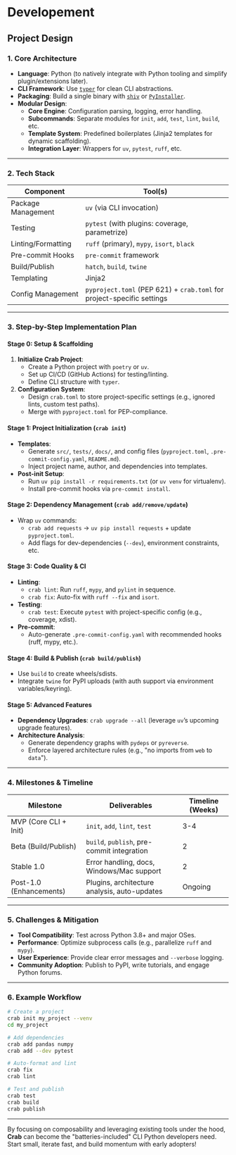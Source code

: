 # Developement

## Project Design

### **1. Core Architecture**

- **Language**: Python (to natively integrate with Python tooling and simplify plugin/extensions later).
- **CLI Framework**: Use [`typer`](https://typer.tiangolo.com/) for clean CLI abstractions.
- **Packaging**: Build a single binary with [`shiv`](https://shiv.readthedocs.io/) or [`PyInstaller`](https://pyinstaller.org/).
- **Modular Design**:
  - **Core Engine**: Configuration parsing, logging, error handling.
  - **Subcommands**: Separate modules for `init`, `add`, `test`, `lint`, `build`, etc.
  - **Template System**: Predefined boilerplates (Jinja2 templates for dynamic scaffolding).
  - **Integration Layer**: Wrappers for `uv`, `pytest`, `ruff`, etc.

---

### **2. Tech Stack**

| Component           | Tool(s)                                                                 |
|----------------------|-------------------------------------------------------------------------|
| Package Management   | `uv` (via CLI invocation)                                               |
| Testing              | `pytest` (with plugins: coverage, parametrize)                          |
| Linting/Formatting   | `ruff` (primary), `mypy`, `isort`, `black`                              |
| Pre-commit Hooks     | `pre-commit` framework                                                  |
| Build/Publish        | `hatch`, `build`, `twine`                                               |
| Templating           | Jinja2                                                                  |
| Config Management    | `pyproject.toml` (PEP 621) + `crab.toml` for project-specific settings  |

---

### **3. Step-by-Step Implementation Plan**

#### **Stage 0: Setup & Scaffolding**

1. **Initialize Crab Project**:
   - Create a Python project with `poetry` or `uv`.
   - Set up CI/CD (GitHub Actions) for testing/linting.
   - Define CLI structure with `typer`.
2. **Configuration System**:
   - Design `crab.toml` to store project-specific settings (e.g., ignored lints, custom test paths).
   - Merge with `pyproject.toml` for PEP-compliance.

#### **Stage 1: Project Initialization (`crab init`)**

- **Templates**:
  - Generate `src/`, `tests/`, `docs/`, and config files (`pyproject.toml`, `.pre-commit-config.yaml`, `README.md`).
  - Inject project name, author, and dependencies into templates.
- **Post-init Setup**:
  - Run `uv pip install -r requirements.txt` (or `uv venv` for virtualenv).
  - Install pre-commit hooks via `pre-commit install`.

#### **Stage 2: Dependency Management (`crab add/remove/update`)**

- Wrap `uv` commands:
  - `crab add requests` → `uv pip install requests` + update `pyproject.toml`.
  - Add flags for dev-dependencies (`--dev`), environment constraints, etc.

#### **Stage 3: Code Quality & CI**

- **Linting**:
  - `crab lint`: Run `ruff`, `mypy`, and `pylint` in sequence.
  - `crab fix`: Auto-fix with `ruff --fix` and `isort`.
- **Testing**:
  - `crab test`: Execute `pytest` with project-specific config (e.g., coverage, xdist).
- **Pre-commit**:
  - Auto-generate `.pre-commit-config.yaml` with recommended hooks (ruff, mypy, etc.).

#### **Stage 4: Build & Publish (`crab build/publish`)**

- Use `build` to create wheels/sdists.
- Integrate `twine` for PyPI uploads (with auth support via environment variables/keyring).

#### **Stage 5: Advanced Features**

- **Dependency Upgrades**: `crab upgrade --all` (leverage `uv`’s upcoming upgrade features).
- **Architecture Analysis**:
  - Generate dependency graphs with `pydeps` or `pyreverse`.
  - Enforce layered architecture rules (e.g., "no imports from `web` to `data`").

---

### **4. Milestones & Timeline**

| Milestone              | Deliverables                                  | Timeline (Weeks) |
|-------------------------|-----------------------------------------------|------------------|
| MVP (Core CLI + Init)   | `init`, `add`, `lint`, `test`                 | 3-4              |
| Beta (Build/Publish)    | `build`, `publish`, pre-commit integration    | 2                |
| Stable 1.0              | Error handling, docs, Windows/Mac support     | 2                |
| Post-1.0 (Enhancements) | Plugins, architecture analysis, auto-updates  | Ongoing          |

---

### **5. Challenges & Mitigation**

- **Tool Compatibility**: Test across Python 3.8+ and major OSes.
- **Performance**: Optimize subprocess calls (e.g., parallelize `ruff` and `mypy`).
- **User Experience**: Provide clear error messages and `--verbose` logging.
- **Community Adoption**: Publish to PyPI, write tutorials, and engage Python forums.

---

### **6. Example Workflow**

```bash
# Create a project
crab init my_project --venv
cd my_project

# Add dependencies
crab add pandas numpy
crab add --dev pytest

# Auto-format and lint
crab fix
crab lint

# Test and publish
crab test
crab build
crab publish
```

---

By focusing on composability and leveraging existing tools under the hood, **Crab** can become the "batteries-included" CLI Python developers need. Start small, iterate fast, and build momentum with early adopters!
